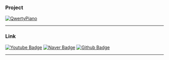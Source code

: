 ### Project
[![QwertyPiano](https://32dev.github.io/resources/badge/qwertypiano.png)](https://32dev.github.io/qwerty-piano)

<hr>


### Link
[![Youtube Badge](https://32dev.github.io/resources/badge/youtube.png)](https://www.youtube.com/@32comma)  [![Naver Badge](https://32dev.github.io/resources/badge/blog.png)](https://blog.naver.com/32dev)  [![Github Badge](https://32dev.github.io/resources/badge/github.png)](https://32dev.github.io) 


<hr>


